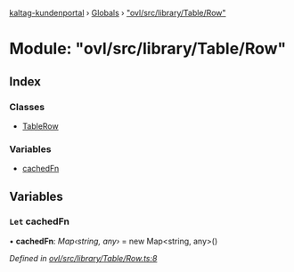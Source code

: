 [kaltag-kundenportal](../README.md) › [Globals](../globals.md) › ["ovl/src/library/Table/Row"](_ovl_src_library_table_row_.md)

# Module: "ovl/src/library/Table/Row"

## Index

### Classes

* [TableRow](../classes/_ovl_src_library_table_row_.tablerow.md)

### Variables

* [cachedFn](_ovl_src_library_table_row_.md#let-cachedfn)

## Variables

### `Let` cachedFn

• **cachedFn**: *Map‹string, any›* = new Map<string, any>()

*Defined in [ovl/src/library/Table/Row.ts:8](https://github.com/fopsdev/ovl/blob/d5eec59/ovl/src/library/Table/Row.ts#L8)*
